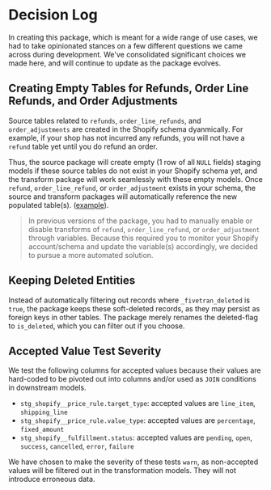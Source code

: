 # Decision Log

In creating this package, which is meant for a wide range of use cases, we had to take opinionated stances on a few different questions we came across during development. We've consolidated significant choices we made here, and will continue to update as the package evolves. 

## Creating Empty Tables for Refunds, Order Line Refunds, and Order Adjustments 

Source tables related to `refunds`, `order_line_refunds`, and `order_adjustments` are created in the Shopify schema dyanmically. For example, if your shop has not incurred any refunds, you will not have a `refund` table yet until you do refund an order. 

Thus, the source package will create empty (1 row of all `NULL` fields) staging models if these source tables do not exist in your Shopify schema yet, and the transform package will work seamlessly with these empty models. Once `refund`, `order_line_refund`, or `order_adjustment` exists in your schema, the source and transform packages will automatically reference the new populated table(s). ([example](https://github.com/fivetran/dbt_shopify_source/blob/main/models/tmp/stg_shopify__refund_tmp.sql)). 

> In previous versions of the package, you had to manually enable or disable transforms of `refund`, `order_line_refund`, or `order_adjustment` through variables. Because this required you to monitor your Shopify account/schema and update the variable(s) accordingly, we decided to pursue a more automated solution.

## Keeping Deleted Entities 

Instead of automatically filtering out records where `_fivetran_deleted` is `true`, the package keeps these soft-deleted records, as they may persist as foreign keys in other tables. The package merely renames the deleted-flag to `is_deleted`, which you can filter out if you choose.

## Accepted Value Test Severity

We test the following columns for accepted values because their values are hard-coded to be pivoted out into columns and/or used as `JOIN` conditions in downstream models.
- `stg_shopify__price_rule.target_type`: accepted values are `line_item`, `shipping_line`
- `stg_shopify__price_rule.value_type`: accepted values are `percentage`, `fixed_amount`
- `stg_shopify__fulfillment.status`: accepted values are `pending`, `open`, `success`, `cancelled`, `error`, `failure`

We have chosen to make the severity of these tests `warn`, as non-accepted values will be filtered out in the transformation models. They will not introduce erroneous data.